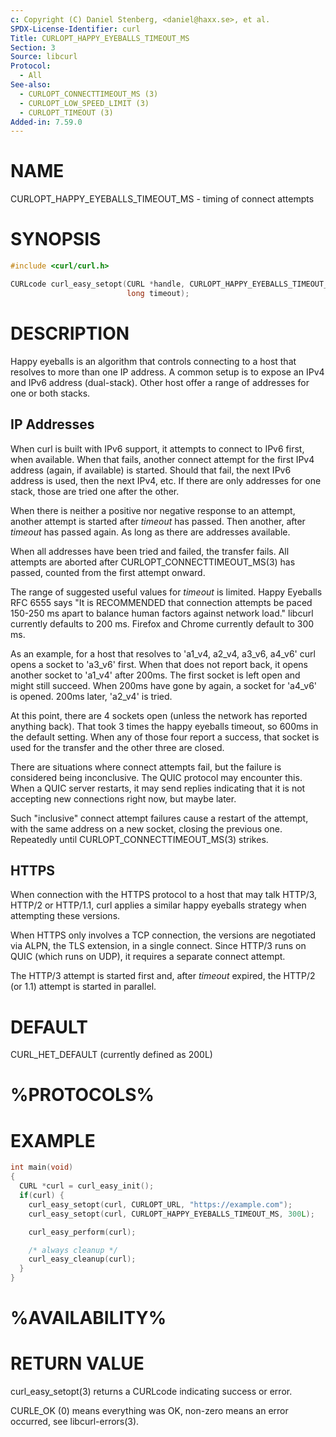 ```yaml
---
c: Copyright (C) Daniel Stenberg, <daniel@haxx.se>, et al.
SPDX-License-Identifier: curl
Title: CURLOPT_HAPPY_EYEBALLS_TIMEOUT_MS
Section: 3
Source: libcurl
Protocol:
  - All
See-also:
  - CURLOPT_CONNECTTIMEOUT_MS (3)
  - CURLOPT_LOW_SPEED_LIMIT (3)
  - CURLOPT_TIMEOUT (3)
Added-in: 7.59.0
---
```


# NAME

CURLOPT_HAPPY_EYEBALLS_TIMEOUT_MS - timing of connect attempts

# SYNOPSIS

~~~c
#include <curl/curl.h>

CURLcode curl_easy_setopt(CURL *handle, CURLOPT_HAPPY_EYEBALLS_TIMEOUT_MS,
                          long timeout);
~~~

# DESCRIPTION

Happy eyeballs is an algorithm that controls connecting to a host that
resolves to more than one IP address. A common setup is to expose an
IPv4 and IPv6 address (dual-stack). Other host offer a range of addresses
for one or both stacks.

## IP Addresses

When curl is built with IPv6 support, it attempts to connect to IPv6
first, when available. When that fails, another connect attempt for
the first IPv4 address (again, if available) is started. Should that
fail, the next IPv6 address is used, then the next IPv4, etc. If there
are only addresses for one stack, those are tried one after the other.

When there is neither a positive nor negative response to an attempt,
another attempt is started after *timeout* has passed. Then another,
after *timeout* has passed again. As long as there are addresses available.

When all addresses have been tried and failed, the transfer fails.
All attempts are aborted after CURLOPT_CONNECTTIMEOUT_MS(3) has
passed, counted from the first attempt onward.

The range of suggested useful values for *timeout* is limited. Happy
Eyeballs RFC 6555 says "It is RECOMMENDED that connection attempts be paced
150-250 ms apart to balance human factors against network load." libcurl
currently defaults to 200 ms. Firefox and Chrome currently default to 300 ms.

As an example, for a host that resolves to 'a1_v4, a2_v4, a3_v6, a4_v6'
curl opens a socket to 'a3_v6' first. When that does not report back,
it opens another socket to 'a1_v4' after 200ms. The first socket is
left open and might still succeed. When 200ms have gone by again, a
socket for 'a4_v6' is opened. 200ms later, 'a2_v4' is tried.

At this point, there are 4 sockets open (unless the network has reported
anything back). That took 3 times the happy eyeballs timeout, so 600ms
in the default setting. When any of those four report a success, that
socket is used for the transfer and the other three are closed.

There are situations where connect attempts fail, but the failure is
considered being inconclusive. The QUIC protocol may encounter this.
When a QUIC server restarts, it may send replies indicating that it
is not accepting new connections right now, but maybe later.

Such "inclusive" connect attempt failures cause a restart of
the attempt, with the same address on a new socket, closing the
previous one. Repeatedly until CURLOPT_CONNECTTIMEOUT_MS(3) strikes.

## HTTPS

When connection with the HTTPS protocol to a host that may talk HTTP/3,
HTTP/2 or HTTP/1.1, curl applies a similar happy eyeballs strategy when
attempting these versions.

When HTTPS only involves a TCP connection, the versions are negotiated
via ALPN, the TLS extension, in a single connect. Since HTTP/3 runs on
QUIC (which runs on UDP), it requires a separate connect attempt.

The HTTP/3 attempt is started first and, after *timeout* expired, the
HTTP/2 (or 1.1) attempt is started in parallel.

# DEFAULT

CURL_HET_DEFAULT (currently defined as 200L)

# %PROTOCOLS%

# EXAMPLE

~~~c
int main(void)
{
  CURL *curl = curl_easy_init();
  if(curl) {
    curl_easy_setopt(curl, CURLOPT_URL, "https://example.com");
    curl_easy_setopt(curl, CURLOPT_HAPPY_EYEBALLS_TIMEOUT_MS, 300L);

    curl_easy_perform(curl);

    /* always cleanup */
    curl_easy_cleanup(curl);
  }
}
~~~

# %AVAILABILITY%

# RETURN VALUE

curl_easy_setopt(3) returns a CURLcode indicating success or error.

CURLE_OK (0) means everything was OK, non-zero means an error occurred, see
libcurl-errors(3).
